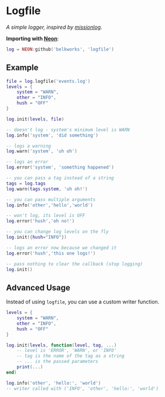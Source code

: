 
# Logfile
*A simple logger, inspired by [missionlog](https://www.npmjs.com/package/missionlog).*

**Importing with [Neon](https://github.com/Belkworks/NEON)**:
```lua
log = NEON:github('belkworks', 'logfile')
```

## Example

```lua
file = log.logfile('events.log')
levels = {
    system = "WARN",
    other = "INFO",
    hush = "OFF"
}

log.init(levels, file)

-- doesn't log - system's minimum level is WARN
log.info('system', 'did something')

-- logs a warning
log.warn('system', 'uh oh')

-- logs an error
log.error('system', 'something happened')

-- you can pass a tag instead of a string
tags = log.tags
log.warn(tags.system, 'uh oh!')

-- you can pass multiple arguments
log.info('other','hello','world')

-- won't log, its level is OFF
log.error('hush','oh no!')

-- you can change log levels on the fly
log.init({hush="INFO"})

-- logs an error now because we changed it
log.error('hush','this one logs!')

-- pass nothing to clear the callback (stop logging)
log.init()
```

## Advanced Usage
Instead of using `logfile`, you can use a custom writer function.
```lua
levels = {
    system = "WARN",
    other = "INFO",
    hush = "OFF"
}

log.init(levels, function(level, tag, ...)
    -- level is 'ERROR', 'WARN', or 'INFO'
    -- tag is the name of the tag as a string
    -- ... is the passed parameters
    print(...)
end)

log.info('other', 'hello:', 'world')
-- writer called with ('INFO', 'other', 'hello:', 'world')
```
